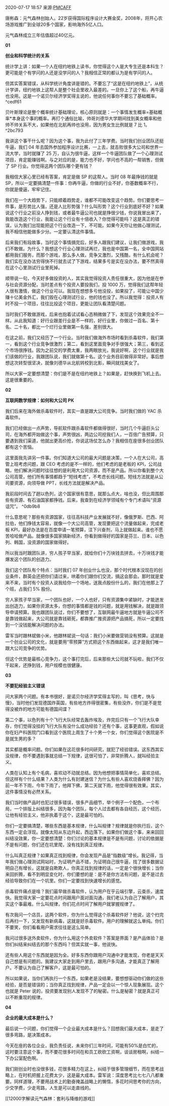 2020-07-17 18:57 来源:[PMCAFF](https://www.sohu.com/?spm=smpc.content.content.1.1608306827839dGviHsG&_trans_=000014_bdss_dklzxbpcgP3p:CP=)

唐彬森：元气森林创始人。22岁获得国际程序设计大赛金奖，2008年，将开心农场游戏推广到全球20多个国家，影响海外5亿人口。

元气森林成立三年估值超过40亿元。

**01**

**创业和科学统计的关系**

统计学上讲：如果一个人在纽约地铁上读书，你觉得这个人是大专生还是本科生？更可能是个有学问的人还是没学问的人？我相信正常的都认为是有学问的人。

但其实答案错误，从科学统计角度讲是错的。不要忘了“这是在纽约地铁上”，从统计学讲，纽约地铁上这帮人是整个社会里收入最差的。一旦你上了这个船，再牛逼也没用。这是一个诺贝尔经济学奖得主说的，他说任何事你不要忘了基础概率。 ^cedf61

贝叶斯理论是整个概率统计基础理论，核心原则就是：一个事情发生概率=基础概率\*本身这个事的概率。再打个通俗比喻，帅哥刘德华大学期间找到美女概率和他帅不帅关系不大，如果他在北航再帅也没用，因为男女生比例就是 7 比 1。 ^2bc793

我讲这个事干什么呢？因为这个事，我为此付了三年学费。当时我们创业团队还挺牛逼，我们 04 年去国外参加程序设计比赛，一上去，就击败很多大公司和世界一流大学，当时就赚了 25 万，自认为很牛逼，这样一个牛逼团队做了一个心理测试项目，肯定能赚钱啊。与之对应的是，能力也不好，学问也不高的一帮销售，但做了 SP 行业。你觉得这两个团队哪个更有钱？

我相信大家心里已经有答案，肯定是做 SP 的这帮人。当时 08 年最挣钱的就是 SP，所以一定要搞清楚一件事：你再牛逼，你做的行业不好，你基数概率不行，你就是傻逼，牢牢记住。

我们在一个大趋势下，只能顺着趋势走，谁都不可能改变这个趋势。你们要思考一件事，是形势比人强，还是人比形势强？什么叫形势？这个行业到底好不好？如果说这个行业之前没人挣到钱，或者最牛逼公司也就是挣很少钱，你说我冒出来了，我能改造这个行业，我能让这个行业有十倍收入？你觉得可能吗？这是真正的错误，认为我们出现能把这个行业改造一下，不可能。如果今天你让他做心理测试，我不相信他能做多少分。一定要认清这件事情。

后来我们有段故事，当时这个事情搞完后，好多人跟我们建议，让我们做游戏，我们不敢做。为什么？我想这个行业心理测试再烂，我也是中国第一名，全中国网站都用我们服务，而那个游戏，那么多人做，竞争又激烈，又残酷，有什么机会呢？我们实在没办法穷得快不行就去试了下游戏，结果多亏是实在没办法，要不然真得在这个心里测试行业里死掉。

顺带说一句，今天好多做投资的人，其实我觉得投资人责任很重大，因为他是在参与社会资源分配，当时差点有个投资人要投我们，投 1000 万，觉得我们这帮年轻人很有激情，做这个行业可以。我现在想想多亏他没投，如果投了，可能让中国少赚十亿美金外汇，我们毁在心理测试行业，他的钱也没了。所以我觉得：投资人有时不投一个项目，往往比投这个项目，更能让团队看清楚问题。

当时我们不敢做游戏，后来也抱着试试看心态稍微做了下，发现这个效果完全不一样。从此我知道：好行业跟差行业是不一样的，好行业里，你做过一百名、第十名、二十名，都比一个烂行业里做第一名强，差别很大。

在这之前，我们又经历了一个行业。当时我们做海外市场时看到杀毒软件，我们第一，看到这个行业竞争很激烈；第二，看到这里面竞争对手很强大；第三，看到这个市场很挣钱。因为之前交的学费太重，我两眼放光，我说好啊，这个行业就是我们该做的行业，我跟团队说，我们就做第十名。这个业务目前做得非常好。事后想想这次转型很坚决，就像刘德华从北航转校到北影，瞬间就找美女了。

所以大家一定要想清楚：你们是不是在纽约地铁上？如果是，赶快换到飞机上去。这是很重要的。

**02**

**互联网数学规律：如何和大公司 PK**

我们后来在海外做杀毒软件时，其实一直是跟大公司竞争。当时我们做的 YAC 杀毒软件。

我们已经做出一点声势，导航软件跟杀毒软件都做得很好，当时几个牛逼巨头公司，在海外都开始做这个事，声势很凶，两边公司挖我们人，一百倍广告预算，只要遇到我们渠道，他就出更高价抢，你说这场仗怎么办？我相信在座很多创业团队都有这个苦恼。

这里面我先讲另一件事。你们知道大公司的最大问题是决策，一个人在大公司，高管上班考虑问题，跟 CEO 考虑的是不一样的，他们考虑的是老板的 KPI，公司战略，他们解决问题时往往想的是利用大公司资源，而不是产品。所以你看到整个大公司高管，他们所有事情都趋于“短线考虑”，不考虑长线问题。短线方法就是从公司要资源，向领导做 PPT，长线方法就是解决产品。

我前段时间去了趟以色列，这个国家很有意思，就那么点大，啥也没，但比周围那些有资源、有石油国家都挣钱。后来，我查到在经济学领域有个专门术语叫“资源诅咒”。 ^0db9b8

什么意思呢？那些有资源国家，往往高科技产业发展就不好，像俄罗斯、巴西、阿拉伯，他们挣钱太容易，就像一个大公司高管，发现要把这个流量做起来，完成老板 KPI，最好办法是在百度申请一笔预算，注下兴奋剂，马上就做起来。谁也不愿苦哈哈做产品。就像很多国家搞新经济，你看到做得好的国家是芬兰、日本、以色列、韩国，没资源的国家做得好。

所以我当时跟团队讲，穷人孩子早当家，就给你们十万块钱去拼去，十万块钱才能爆发这个团队的创造力。

我们这个团队有个特点：当时我们 07 年创业什么也没，那个时代根本没现在的创业条件，群英会还把你们请过来，哄着你们跟你们交流，搞这会那会。那时就是爱来不来，当时有个投资人说我给你一个场地，送我点股份什么的，我们在他那上了个班，占我们 5% 股份。

穷人家孩子早当家，一个团队也好，一个人也好，只有资源集中紧缺时，才能迸发出创造力，如果你资源太多，你想的事情都是钱的问题，就是用钱解决，就是跟领导申请预算。我也跟团队说过，你们不要想了，互联网最牛逼地方就是牛逼公司不是靠钱做起来，大公司就是靠钱砸死，都靠推广推资源把产品搞死，所以一定要找到一个没钱能解决问题的办法。

雷军当时跟林斌做小米，他跟林斌说一句话：我们小米要做营销没有预算。这就是一个创业公司的文化，就是要用“零预算”方式把这个东西做起来，这才是我们唯一跟大公司竞争的优势。

但这个优势是最核心竞争力，这个事打完后，后来那些大公司就不玩啦，我们不仅干起来，还挣到钱，用户规模也很健康。

**03**

**不要犯经验主义错误**

问大家两个问题。有本书很好，是诺贝尔经济学奖得主写的，叫《思考，快与慢》，当时他们发现德国炸英国，有些地方炸得很密集，有些没炸，你们是不是觉得没被炸的地方可能有德国间谍？

第二个事，以色列有十个飞行大队经常去轰炸埃及，炸完后只有一个飞行大队幸存，你们觉得没挂的飞行大队有没什么成功经验？还有个事，这事更直观，假如说你在妇产科医院门口看到这个医院上周生了十个男一个女，你们觉得这个医院是不是就生男的多？

其实都是概率问题。你们如果在这花很多时间研究，就犯了经验错误。这东西其实没规律，你不要遇到事就总结一下规律，这很可怕了，非常折腾人，就叫经验主义。

人类在认知上有个毛病，喜欢动不动就总结。因为他想把事情简单化，喜欢总结。但这样有个什么结果？人类为什么有封建迷信？为什么有些人喜欢烧香拜佛？因为前一年不下雨，今年下雨了，他拜下佛，第二天就下雨，他觉得很有效果。其实，这件事情没有必然关系。

我们当时做产品时也犯过很多错误，很多产品细节，举个例子一个配色，一个布局，一个排版上纠结很多，因为每个团队，每个人过去都有各自经历，这个经历，让他有经验主义，他非执着于这个，这是最可怕的。

你们一定要搞清楚，哪些东西是基本规律，什么叫规律？规律就是你执行后，这个东西一定会浮现。就像太阳从东边升起，西边落下。如果你们做这个事，来来回回纠结没效果，你一定要想清楚：你们讨论的基本规律是不是有问题，讨论的依据是不是有问题，你们还在坑里爬，没有找到真正规律。

什么叫真正规律？如果真正找到规律，你会发现产品是“指数级”增长。我记得，当年我们做心理测试网站时，为证明产品不错，为证明自己很牛逼，找了很多数据证明自己有增长，这就是自欺欺人，你真正找到规律的话，一定是个很快增长；当你来回折腾，看不到明显变化时，你们要想的是：是不是你方法有问题，是不是过去经验导致你们在一个坑里。你们一定要找到快速增长的感觉。

杀毒软件痛点是啥？我们最早做杀毒软件，认为用户在乎云端引擎，云查杀，速度快。我觉得大家一定要花点时间跟用户面对面沟通，我们老认为自己了解用户，其实这个事最难。什么叫规律，你们花点时间了解用户就掌握规律了。

有次我问一个店员，这两个软件，你为什么觉得这个杀毒软件好？他说，这个扫完后再扫一下，又发现有新病毒，这就是好杀毒软件。用户的理解就这么单纯。你们不要笑，你们看看用户需求往往是这么简单。

我问过很多送外卖软件，你为什么用这个外卖软件？答案是界面？是产品体验？是你们纠结来纠结去的那个东西吗？但其实就一事，他说快。

还有些人用这个东西就是因为全。好多东西你跟用户沟通中才能发现，你老是天天自己想是有问题的。我建议大家走到用户里去，跟用户多沟通，才能真正了解用户。不要认为自己了解客户，这是最可怕的。

所以如果说，当你们再执行一个东西，如果老是没结果，要想想驱动你们做的这些经验，是否是错误的；当你真正找到规律，产品一定会以一个惊人现象展现。这个也就是 Peter 说的，投资要发现别人发现不了的秘密。什么是秘密？就是真正可以不断重现的规律。

**04**

**企业的最大成本是什么？**

最后说一个问题，你们觉得一个企业最大成本是什么？回想我们最大成本，是走了很多弯路，是决策成本。

今天在座的各位企业，我负责任说，未来你们三年时间，可能有50%是白忙的，这时要注意这个事，而不要花很多时间在和员工砍砍工资啊，谈谈房租啊，纠结一下办公室配色啊。

我们刚创业时也没很多钱，花很多精力在这上，纠结于很多管理细节，而在思考战略上，在时机把握上花费太少，这是最大成本。雷军说：深度思考比七七八八都重要。同样道理，不要用战术上的勤奋掩盖战略上的懒惰，多花时间思考你的方向，少交学费，少走弯路，人生是可以走直线的。

[[12000字解读元气森林：套利与降维的游戏]]